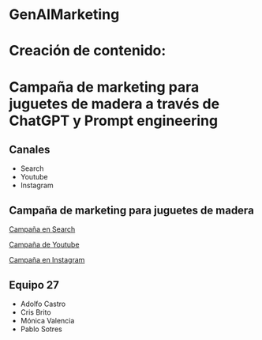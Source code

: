 # GenAIMarketing


# Creación de contenido: 
# Campaña de marketing para juguetes de madera a través de ChatGPT y Prompt engineering
## Canales
- Search
- Youtube
- Instagram 


## Campaña de marketing para juguetes de madera

[Campaña en Search](search.md)

[Campaña de Youtube](youtube.md)

[Campaña en Instagram](instagram.md)


## Equipo 27
- Adolfo Castro
- Cris Brito
- Mónica Valencia
- Pablo Sotres
